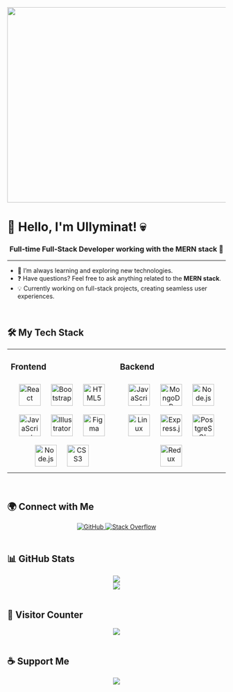 <div align="center">
  <img src="https://media1.tenor.com/m/Mo3qc0PxGFgAAAAC/wasserfall-forest.gif" align="center" height="450" width="800" />
</div>

# 👋 Hello, I'm Ullyminat! 💀

### <div align="center">Full-time Full-Stack Developer working with the MERN stack 🚀</div>

---

- 🌱 I’m always learning and exploring new technologies.
- ❓ Have questions? Feel free to ask anything related to the **MERN stack**.
- 💡 Currently working on full-stack projects, creating seamless user experiences.

<br/>

## 🛠 My Tech Stack

<table>
<tr>
  <td valign="top" width="33%">
  
  ### Frontend
  <div align="center">  
    <a href="https://reactjs.org/" target="_blank"><img style="margin: 10px" src="https://profilinator.rishav.dev/skills-assets/react-original-wordmark.svg" alt="React" height="50" /></a>  
    <a href="https://getbootstrap.com/docs/3.4/javascript/" target="_blank"><img style="margin: 10px" src="https://profilinator.rishav.dev/skills-assets/bootstrap-plain.svg" alt="Bootstrap" height="50" /></a>  
    <a href="https://en.wikipedia.org/wiki/HTML5" target="_blank"><img style="margin: 10px" src="https://profilinator.rishav.dev/skills-assets/html5-original-wordmark.svg" alt="HTML5" height="50" /></a>  
    <a href="https://www.javascript.com/" target="_blank"><img style="margin: 10px" src="https://profilinator.rishav.dev/skills-assets/javascript-original.svg" alt="JavaScript" height="50" /></a>  
    <a href="https://www.adobe.com/in/products/illustrator.html" target="_blank"><img style="margin: 10px" src="https://profilinator.rishav.dev/skills-assets/adobe_illustrator-icon.svg" alt="Illustrator" height="50" /></a>  
    <a href="https://www.figma.com/" target="_blank"><img style="margin: 10px" src="https://profilinator.rishav.dev/skills-assets/figma-icon.svg" alt="Figma" height="50" /></a>  
    <a href="https://nodejs.org/" target="_blank"><img style="margin: 10px" src="https://profilinator.rishav.dev/skills-assets/nodejs-original-wordmark.svg" alt="Node.js" height="50" /></a>  
    <a href="https://www.w3schools.com/css/" target="_blank"><img style="margin: 10px" src="https://profilinator.rishav.dev/skills-assets/css3-original-wordmark.svg" alt="CSS3" height="50" /></a>  
  </div>

  </td>
  <td valign="top" width="33%">

  ### Backend
  <div align="center">  
    <a href="https://www.javascript.com/" target="_blank"><img style="margin: 10px" src="https://profilinator.rishav.dev/skills-assets/javascript-original.svg" alt="JavaScript" height="50" /></a>  
    <a href="https://www.mongodb.com/" target="_blank"><img style="margin: 10px" src="https://profilinator.rishav.dev/skills-assets/mongodb-original-wordmark.svg" alt="MongoDB" height="50" /></a>  
    <a href="https://nodejs.org/" target="_blank"><img style="margin: 10px" src="https://profilinator.rishav.dev/skills-assets/nodejs-original-wordmark.svg" alt="Node.js" height="50" /></a>  
    <a href="https://www.linux.org/" target="_blank"><img style="margin: 10px" src="https://profilinator.rishav.dev/skills-assets/linux-original.svg" alt="Linux" height="50" /></a>  
    <a href="https://expressjs.com/" target="_blank"><img style="margin: 10px" src="https://profilinator.rishav.dev/skills-assets/express-original-wordmark.svg" alt="Express.js" height="50" /></a>  
    <a href="https://www.postgresql.org/" target="_blank"><img style="margin: 10px" src="https://profilinator.rishav.dev/skills-assets/postgresql-original-wordmark.svg" alt="PostgreSQL" height="50" /></a>  
    <a href="https://redux.js.org/" target="_blank"><img style="margin: 10px" src="https://profilinator.rishav.dev/skills-assets/redux-original.svg" alt="Redux" height="50" /></a>  
  </div>

  </td>
</tr>
</table>

<br/>

## 🌍 Connect with Me
<div align="center">
  <a href="https://github.com/Ullyminat" target="_blank">
    <img src="https://img.shields.io/badge/github-%2324292e.svg?&style=for-the-badge&logo=github&logoColor=white" alt="GitHub" style="margin-bottom: 5px;" />
  </a>
  <a href="https://stackoverflow.com/users/Ullyminat" target="_blank">
    <img src="https://img.shields.io/badge/stackoverflow-%23F28032.svg?&style=for-the-badge&logo=stackoverflow&logoColor=white" alt="Stack Overflow" style="margin-bottom: 5px;" />
  </a>  
</div>

<br/>

## 📊 GitHub Stats
<div align="center">
  <img src="https://github-readme-stats.vercel.app/api?username=Ullyminat&show_icons=true&count_private=true&hide_border=true" align="center" />
</div>

<div align="center">
  <img src="https://github-readme-stats.vercel.app/api/top-langs/?username=Ullyminat&hide_border=true&layout=compact" align="center" />
</div>

<br/>

## 👀 Visitor Counter
<div align="center">
  <img src="https://komarev.com/ghpvc/?username=Ullyminat&&style=flat-square" align="center" />
</div>

<br/>

## ☕ Support Me
<div align="center">
  <a href="https://www.buymeacoffee.com/Ullyminat" target="_blank">
    <img src="https://img.shields.io/badge/Donate-Buy%20Me%20A%20Coffee-orange.svg?style=flat-square&logo=buymeacoffee" align="center" />
  </a>
</div>

<br/>
